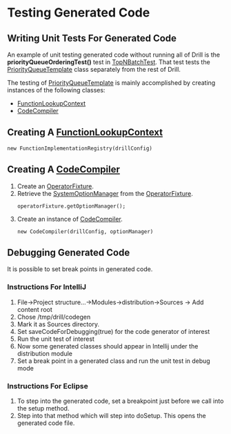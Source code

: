 # Testing Generated Code

## Writing Unit Tests For Generated Code

An example of unit testing generated code without running all of Drill is the **priorityQueueOrderingTest()** test in 
[TopNBatchTest](../../exec/java-exec/src/test/java/org/apache/drill/exec/physical/impl/TopN/TopNBatchTest.java). That test tests the 
[PriorityQueueTemplate](../../exec/java-exec/src/main/java/org/apache/drill/exec/physical/impl/TopN/PriorityQueueTemplate.java) class separately from the rest of Drill.

The testing of [PriorityQueueTemplate](../../exec/java-exec/src/main/java/org/apache/drill/exec/physical/impl/TopN/PriorityQueueTemplate.java) is mainly accomplished by creating
instances of the following classes:

 * [FunctionLookupContext](../../exec/java-exec/src/main/java/org/apache/drill/exec/expr/fn/FunctionLookupContext.java)
 * [CodeCompiler](../../exec/java-exec/src/main/java/org/apache/drill/exec/compile/CodeCompiler.java)
 
## Creating A [FunctionLookupContext](../../exec/java-exec/src/main/java/org/apache/drill/exec/expr/fn/FunctionLookupContext.java)

```
new FunctionImplementationRegistry(drillConfig)
```

## Creating A [CodeCompiler](../../exec/java-exec/src/main/java/org/apache/drill/exec/compile/CodeCompiler.java)

 1. Create an [OperatorFixture](OperatorFixture.md).
 1. Retrieve the [SystemOptionManager](../../exec/java-exec/src/main/java/org/apache/drill/exec/server/options/SystemOptionManager.java) from the
    [OperatorFixture](OperatorFixture.md).
    ```
    operatorFixture.getOptionManager();
    ```
 1. Create an instance of [CodeCompiler](../../exec/java-exec/src/main/java/org/apache/drill/exec/compile/CodeCompiler.java).
    ```
    new CodeCompiler(drillConfig, optionManager)
    ```

## Debugging Generated Code

It is possible to set break points in generated code.

### Instructions For IntelliJ

 1. File→Project structure…→Modules→distribution→Sources → Add content root 
 1. Chose /tmp/drill/codegen 
 1. Mark it as Sources directory.
 1. Set saveCodeForDebugging(true) for the code generator of interest
 1. Run the unit test of interest
 1. Now some generated classes should appear in Intellij under the distribution module
 1. Set a break point in a generated class and run the unit test in debug mode

### Instructions For Eclipse

 1. To step into the generated code, set a breakpoint just before we call into the setup method.
 1. Step into that method which will step into doSetup. This opens the generated code file.
